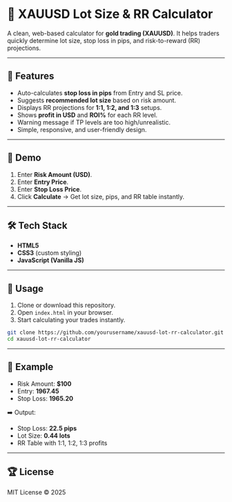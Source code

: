 # 👑 XAUUSD Lot Size & RR Calculator

A clean, web-based calculator for **gold trading (XAUUSD)**. It helps traders quickly determine lot size, stop loss in pips, and risk-to-reward (RR) projections.

---

## 🚀 Features
- Auto-calculates **stop loss in pips** from Entry and SL price.
- Suggests **recommended lot size** based on risk amount.
- Displays RR projections for **1:1, 1:2, and 1:3** setups.
- Shows **profit in USD** and **ROI%** for each RR level.
- Warning message if TP levels are too high/unrealistic.
- Simple, responsive, and user-friendly design.

---

## 📸 Demo
1. Enter **Risk Amount (USD)**.
2. Enter **Entry Price**.
3. Enter **Stop Loss Price**.
4. Click **Calculate** → Get lot size, pips, and RR table instantly.

---

## 🛠️ Tech Stack
- **HTML5**
- **CSS3** (custom styling)
- **JavaScript (Vanilla JS)**

---

## 📂 Usage
1. Clone or download this repository.
2. Open `index.html` in your browser.
3. Start calculating your trades instantly.

```bash
git clone https://github.com/yourusername/xauusd-lot-rr-calculator.git
cd xauusd-lot-rr-calculator
```

---

## 📌 Example
- Risk Amount: **$100**
- Entry: **1967.45**
- Stop Loss: **1965.20**

➡️ Output:
- Stop Loss: **22.5 pips**
- Lot Size: **0.44 lots**
- RR Table with 1:1, 1:2, 1:3 profits

---

## 🏆 License
MIT License © 2025
